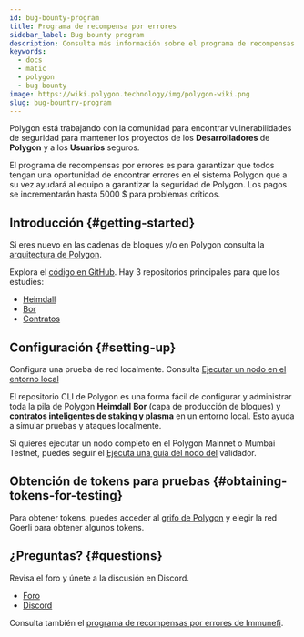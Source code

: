 ```yaml
---
id: bug-bounty-program
title: Programa de recompensa por errores
sidebar_label: Bug bounty program
description: Consulta más información sobre el programa de recompensas por errores de Polygon.
keywords:
  - docs
  - matic
  - polygon
  - bug bounty
image: https://wiki.polygon.technology/img/polygon-wiki.png
slug: bug-bountry-program
---
```


Polygon está trabajando con la comunidad para encontrar vulnerabilidades de seguridad para mantener los proyectos de los **Desarrolladores** de **Polygon** y a los **Usuarios** seguros.

El programa de recompensas por errores es para garantizar que todos tengan una oportunidad de encontrar errores en el sistema Polygon que a su vez ayudará al equipo a garantizar la seguridad de Polygon. Los pagos se incrementarán hasta 5000 $ para problemas críticos.

## Introducción {#getting-started}

Si eres nuevo en las cadenas de bloques y/o en Polygon consulta la [arquitectura de Polygon](/docs/home/architecture/polygon-architecture).

Explora el [código en GitHub](https://github.com/maticnetwork). Hay 3 repositorios principales para que los estudies:

* [Heimdall](https://github.com/maticnetwork/heimdall)
* [Bor](https://github.com/maticnetwork/bor)
* [Contratos](https://github.com/maticnetwork/contracts)

## Configuración {#setting-up}

Configura una prueba de red localmente. Consulta [Ejecutar un nodo en el entorno local](https://github.com/maticnetwork/matic-cli)

El repositorio CLI de Polygon es una forma fácil de configurar y administrar toda la pila de Polygon **Heimdall** **Bor** (capa de producción de bloques) y **contratos inteligentes de staking y plasma** en un entorno local. Esto ayuda a simular pruebas y ataques localmente.

Si quieres ejecutar un nodo completo en el Polygon Mainnet o Mumbai Testnet, puedes seguir el [Ejecuta una guía del nodo del](/docs/validate/validate/run-validator) validador.

## Obtención de tokens para pruebas {#obtaining-tokens-for-testing}

Para obtener tokens, puedes acceder al [grifo de Polygon](https://faucet.polygon.technology/) y elegir la red Goerli para obtener algunos tokens.

## ¿Preguntas? {#questions}

Revisa el foro y únete a la discusión en Discord.

* [Foro](https://forum.polygon.technology)
* [Discord](https://discord.com/invite/0xPolygon)

Consulta también el [programa de recompensas por errores de Immunefi](https://immunefi.com/bounty/polygon/).
